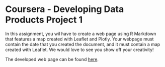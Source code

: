 # Coursera - Developing Data Products Project 1

In this assignment, you wil have to create a web page using R Markdown that features a map created with Leaflet and Plotly. Your webpage must contain the date that you created the document, and it must contain a map created with Leaflet. We would love to see you show off your creativity! 

The developed web page can be found [here](https://dillonchewwx.github.io/coursera-ddp-project1/Assignment1.html).
